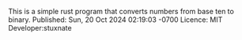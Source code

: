 This is a simple rust program that converts numbers from base ten to binary.
Published: Sun, 20 Oct 2024 02:19:03 -0700
Licence: MIT
Developer:stuxnate 
